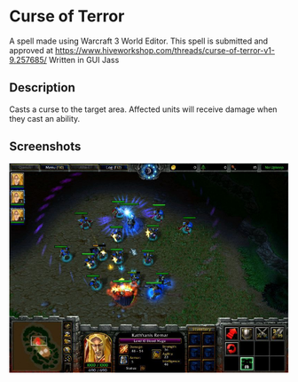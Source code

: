 # Curse of Terror
A spell made using Warcraft 3 World Editor. This spell is submitted and approved at https://www.hiveworkshop.com/threads/curse-of-terror-v1-9.257685/ Written in GUI Jass

## Description
Casts a curse to the target area. Affected units will receive damage when they cast an ability.

## Screenshots
![alt text](https://github.com/mebestaca/Curse-of-Terror/blob/main/Screenshot/Curse%20of%20Terror.jpg?raw=true)

